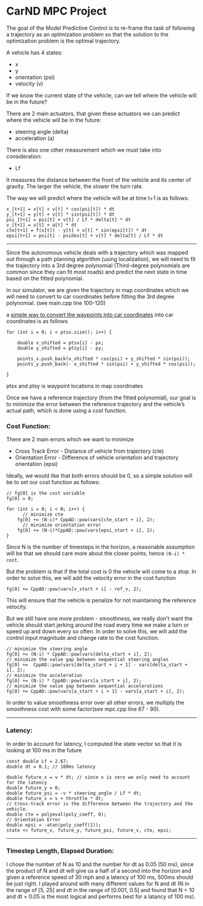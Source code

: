 # CarND MPC Project

The goal of the Model Predictive Control is to re-frame the task of following a trajectory as an optimization problem so that the solution to the optimization problem is the optimal trajectory.

A vehicle has 4 states:
* x
* y
* orientation (psi)
* velocity (v)


If we know the current state of the vehicle, can we tell where the vehicle will be in the future?

There are 2 main actuators, that given these actuators we can predict where the vehicle will be in the future:
* steering angle (delta)
* acceleration (a)

There is also one other measurement which we must take into consideration: 
* Lf 

It measures the distance between the front of the vehicle and its center of gravity. The larger the vehicle, the slower the turn rate.


The way we will predict where the vehicle will be at time t+1 is as follows:

```
x_[t+1] = x[t] + v[t] * cos(psi[t]) * dt
y_[t+1] = y[t] + v[t] * sin(psi[t]) * dt
psi_[t+1] = psi[t] + v[t] / Lf * delta[t] * dt
v_[t+1] = v[t] + a[t] * dt
cte[t+1] = f(x[t]) - y[t] + v[t] * sin(epsi[t]) * dt
epsi[t+1] = psi[t] - psides[t] + v[t] * delta[t] / Lf * dt
```

---------------------


Since the autonomous vehicle deals with a trajectory which was mapped out through a path planning algorithm (using localization), we will need to fit the trajectory into a 3rd degree polynomial (Third-degree polynomials are common since they can fit most roads) and predict the next state in time based on the fitted polynomial.

In our simulator, we are given the trajectory in map coordinates which we will need to convert to car coordinates before fitting the 3rd degree polynomial.
(see main.cpp line 100-120)

a [simple way to convert the waypoints into car coordinates](https://cdn-enterprise.discourse.org/udacity/uploads/default/original/4X/3/0/f/30f3d149c4365d9c395ed6103ecf993038b3d318.png) into car coordinates is as follows

```
for (int i = 0; i < ptsx.size(); i++) {

    double x_shifted = ptsx[i] - px;
    double y_shifted = ptsy[i] - py;

    points_x.push_back(x_shifted * cos(psi) + y_shifted * sin(psi));
    points_y.push_back(- x_shifted * sin(psi) + y_shifted * cos(psi));

}
```
ptsx and ptsy is waypoint locations in map coordinates


Once we have a reference trajectory (from the fitted polynomial), our goal is to minimize the error between the reference trajectory and the vehicle’s actual path, which is done using a cost function.

### Cost Function:

There are 2 main errors which we want to minimize
* Cross Track Error - Distance of vehicle from trajectory (cte)
* Orientation Error - Difference of vehicle orientation and trajectory orientation (epsi)

Ideally, we would like that both errors should be 0, so a simple solution will be to set our cost function as follows:
```
// fg[0] is the cost variable
fg[0] = 0;

for (int i = 0; i < N; i++) {
      // minimize cte
    fg[0] += (N-i)* CppAD::pow(vars[cte_start + i], 2);
      // minimize orientation error
    fg[0] += (N-i)*CppAD::pow(vars[epsi_start + i], 2);
}
```

Since N is the number of timesteps in the horizon, a reasonable assumption will be that we should care more about the closer points, hence `(N-i) * cost`.
 
But the problem is that if the total cost is 0 the vehicle will come to a stop. In order to solve this, we will add the velocity error in the cost function

```
fg[0] += CppAD::pow(vars[v_start + i] - ref_v, 2);
```

This will ensure that the vehicle is penalize for not maintaining the reference velocity.

But we still have one more problem - smoothness, we really don't want the vehicle should start jerking around the road every time we make a turn or speed up and down every so often. In order to solve this, we will add the control input magnitude and change rate to the cost function.

```
// minimize the steering angle
fg[0] += (N-i) * CppAD::pow(vars[delta_start + i], 2);
// minimize the value gap between sequential steering angles
fg[0] +=  CppAD::pow(vars[delta_start + i + 1] - vars[delta_start + i], 2);
// minimize the acceleration 
fg[0] += (N-i) * CppAD::pow(vars[a_start + i], 2);
// minimize the value gap between sequential accelerations
fg[0] += CppAD::pow(vars[a_start + i + 1] - vars[a_start + i], 2);
```

In order to value smoothness error over all other errors, we multiply the smoothness cost with some factor(see mpc.cpp line 67 - 90).


----------
### Latency:

In order to account for latency, I computed the state vector so that it is looking at 100 ms in the future
```
const double Lf = 2.67;
double dt = 0.1; // 100ms latency

double future_x = v * dt; // since x is zero we only need to account for the latency
double future_y = 0;
double future_psi = -v * steering_angle / Lf * dt;
double future_v = v + throttle * dt;  
// Cross-track error is the difference between the trajectory and the vehicle.
double cte = polyeval(poly_coeff, 0);
// Orientation Error
double epsi = -atan(poly_coeff(1));
state << future_x, future_y, future_psi, future_v, cte, epsi;
```

-------------
### Timestep Length, Elapsed Duration:

I chose the number of N as 10 and the number for dt as 0.05 (50 ms), since the product of N and dt will give us a half of a second into the horizon and given a reference speed of 30 mph and a latency of 100 ms, 500ms should be just right. I played around with many different values for N and dt (N in the range of [5, 25] and dt in the range of [0.001, 0.5] and found that N = 10 and dt = 0.05 is the most logical and performs best for a latancy of 100 ms).

